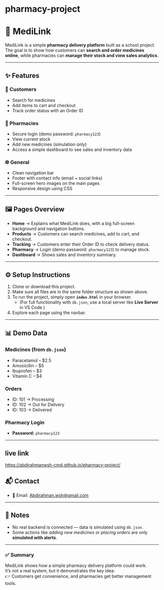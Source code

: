 # pharmacy-project
# 💊 MediLink

MediLink is a simple **pharmacy delivery platform** built as a school project.  
The goal is to show how customers can **search and order medicines online**, while pharmacies can **manage their stock and view sales analytics**.

---

## ✨ Features

### 👤 Customers
- Search for medicines  
- Add items to cart and checkout  
- Track order status with an Order ID  

### 🏪 Pharmacies
- Secure login (demo password: `pharmacy123`)  
- View current stock  
- Add new medicines (simulation only)  
- Access a simple dashboard to see sales and inventory data  

### 🌐 General
- Clean navigation bar  
- Footer with contact info (email + social links)  
- Full-screen hero images on the main pages  
- Responsive design using CSS  


---

## 🖼 Pages Overview

- **Home** → Explains what MediLink does, with a big full-screen background and navigation buttons.  
- **Products** → Customers can search medicines, add to cart, and checkout.  
- **Tracking** → Customers enter their Order ID to check delivery status.  
- **Pharmacy** → Login (demo password: `pharmacy123`) to manage stock.  
- **Dashboard** → Shows sales and inventory summary.  

---

## ⚙️ Setup Instructions

1. Clone or download this project.  
2. Make sure all files are in the same folder structure as shown above.  
3. To run the project, simply open **`index.html`** in your browser.  
   - (For full functionality with `db.json`, use a local server like **Live Server** in VS Code.)  
4. Explore each page using the navbar.  

---

## 📊 Demo Data

### Medicines (from `db.json`)
- Paracetamol – $2.5  
- Amoxicillin – $5  
- Ibuprofen – $3  
- Vitamin C – $4  

### Orders
- ID: 101 → Processing  
- ID: 102 → Out for Delivery  
- ID: 103 → Delivered  

### Pharmacy Login
- **Password:** `pharmacy123`

---
## live link
https://abdirahmanwsh-cmd.github.io/pharmacy-project/

## 📬 Contact

- 📧 Email: [Abdirahman.wsh@gmail.com](mailto:Abdirahman.wsh@gmail.com)  

---

## 📝 Notes
 
- No real backend is connected — data is simulated using `db.json`.  
- Some actions like *adding new medicines* or *placing orders* are only **simulated with alerts**.  

---

### ✅ Summary
MediLink shows how a simple pharmacy delivery platform could work.  
It’s not a real system, but it demonstrates the key idea:  
👉 Customers get convenience, and pharmacies get better management tools.




